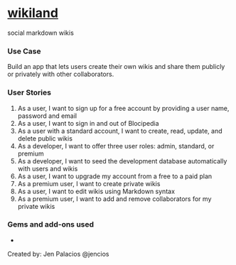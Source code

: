 <div><h1><a href="https://wiki-land.herokuapp.com/">wikiland</a></h1> social markdown wikis</div>

<h3>Use Case</h3>
Build an app that lets users create their own wikis and share them publicly or privately with other collaborators.

<h3>User Stories</h3>
<ol>
<li>As a user, I want to sign up for a free account by providing a user name, password and email</li>
<li>As a user, I want to sign in and out of Blocipedia</li>
<li>As a user with a standard account, I want to create, read, update, and delete public wikis</li>
<li>As a developer, I want to offer three user roles: admin, standard, or premium</li>
<li>As a developer, I want to seed the development database automatically with users and wikis</li>
<li>As a user, I want to upgrade my account from a free to a paid plan</li>
<li>As a premium user, I want to create private wikis</li>
<li>As a user, I want to edit wikis using Markdown syntax</li>
<li>As a premium user, I want to add and remove collaborators for my private wikis</li>
</ol>

<h3>Gems and add-ons used</h3>
<ul>
<li></li>
</ul>

Created by: Jen Palacios @jencios